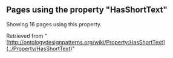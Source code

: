 ## Pages using the property "HasShortText"


Showing 16 pages using this property.



Retrieved from "[http://ontologydesignpatterns.org/wiki/Property:HasShortText](../Property/HasShortText)"